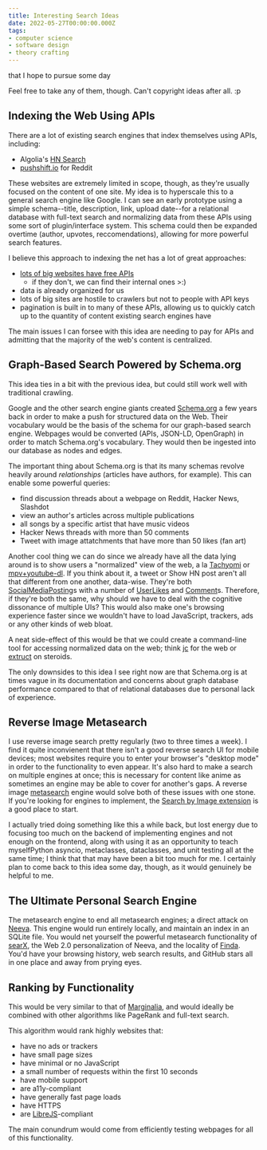 ```yaml
---
title: Interesting Search Ideas
date: 2022-05-27T00:00:00.000Z
tags:
- computer science
- software design
- theory crafting
---
```

<!-- # Interesting Search Ideas -->
that I hope to pursue some day

Feel free to take any of them, though. Can't copyright ideas after all. :p

## Indexing the Web Using APIs

There are a lot of existing search engines that index themselves using APIs, including:
* Algolia's [HN Search][hn-search]
* [pushshift.io][pushshift] for Reddit

These websites are extremely limited in scope, though, as they're usually focused on
the content of one site.
My idea is to hyperscale this to a general search engine like Google.
I can see an early prototype using a simple schema--title, description,
link, upload date--for a relational database with full-text search and normalizing
data from these APIs using some sort of plugin/interface system. This schema
could then be expanded overtime (author, upvotes, reccomendations), allowing for
more powerful search features.

I believe this approach to indexing the net has a lot of great approaches:
* [lots of big websites have free APIs][public-api-lists]
	* if they don't, we can find their internal ones >:)
* data is already organized for us
* lots of big sites are hostile to crawlers but not to people with API keys
* pagination is built in to many of these APIs, allowing us to quickly catch up
to the quantity of content existing search engines have

The main issues I can forsee with this idea are needing to pay for APIs and
admitting that the majority of the web's content is centralized.

## Graph-Based Search Powered by Schema.org

This idea ties in a bit with the previous idea, but could still work well with
traditional crawling.

Google and the other search engine giants created [Schema.org][schema-org] a few
years back in order to make a push for structured data on the Web.
Their vocabulary would be the basis of the schema for our graph-based search engine.
Webpages would be converted (APIs, JSON-LD, OpenGraph) in order to match Schema.org's
vocabulary.
They would then be ingested into our database as nodes and edges.

The important thing about Schema.org is that its many schemas revolve heavily around
*relationships* (articles have authors, for example).
This can enable some powerful queries:
* find discussion threads about a webpage on Reddit, Hacker News, Slashdot
* view an author's articles across multiple publications
* all songs by a specific artist that have music videos
* Hacker News threads with more than 50 comments
* Tweet with image attatchments that have more than 50 likes (fan art)

Another cool thing we can do since we already have all the data lying around is
to show users a "normalized" view of the web, a la [Tachyomi][tachyomi]
or [mpv+youtube-dl][mpv-youtube-dl].
If you think about it, a tweet or Show HN post aren't all that different from one
another, data-wise.
They're both [SocialMediaPosting][social-media-post]s with a number of
[UserLikes][user-likes] and [Comment][comment]s.
Therefore, if they're both the same, why should we have to deal with the cognitive
dissonance of multiple UIs?
This would also make one's browsing experience faster since we wouldn't have to
load JavaScript, trackers, ads or any other kinds of web bloat.

A neat side-effect of this would be that we could create a command-line tool for
accessing normalized data on the web; think [jc][jc] for the web or
[extruct][extruct] on steroids.

The only downsides to this idea I see right now are that Schema.org is at times
vague in its documentation and concerns about graph database performance compared
to that of relational databases due to personal lack of experience.

## Reverse Image Metasearch

I use reverse image search pretty regularly (two to three times a week). I find it
quite inconvienent that there isn't a good reverse search UI for mobile devices;
most websites require you to enter your browser's "desktop mode"
in order to the functionality to even appear. It's also hard to make a search on
multiple engines at once; this is necessary for content like anime as sometimes an
engine may be able to cover for another's gaps. A reverse image
[metasearch][metasearch] engine would solve both of these issues with one stone.
If you're looking for engines to implement,
the [Search by Image extension][search-by-image] is a good place to start.

I actually tried doing something like this a while back, but lost energy due to
focusing too much on the backend of implementing engines and not enough on the frontend,
along with using it as an opportunity to teach myselfPython asyncio, metaclasses,
dataclasses, and unit testing all at the same time; I think that that may have been
a bit too much for me. I certainly plan to come back to this idea some day, though,
as it would genuinely be helpful to me.

## The Ultimate Personal Search Engine

The metasearch engine to end all metasearch engines; a direct attack on [Neeva][neeva].
This engine would run entirely locally, and maintain an index in an SQLite file.
You would net yourself the powerful metasearch functionality of [searX][searx],
the Web 2.0 personalization of Neeva, and the locality of [Finda][finda].
You'd have your browsing history, web search results, and GitHub stars all in one place
and away from prying eyes.

## Ranking by Functionality

This would be very similar to that of [Marginalia][marginalia], and would ideally be
combined with other algorithms like PageRank and full-text search.

This algorithm would rank highly websites that:
* have no ads or trackers
* have small page sizes
* have minimal or no JavaScript
* a small number of requests within the first 10 seconds
* have mobile support
* are a11y-compliant
* have generally fast page loads
* have HTTPS
* are [LibreJS][librejs]-compliant

The main conundrum would come from efficiently testing webpages for all of this
functionality.

[hn-search]: https://hn.algolia.com/
[pushshift]: https://pushshift.io/
[public-api-lists]: https://github.com/public-api-lists/public-api-lists
[schema-org]: https://schema.org/
[tachyomi]: https://tachiyomi.org/
[mpv-youtube-dl]: https://mpv.io/manual/master/#options-ytdl
[social-media-post]: https://schema.org/SocialMediaPosting
[user-likes]: https://schema.org/UserLikes
[comment]: https://schema.org/Comment
[jc]: https://github.com/kellyjonbrazil/jc
[extruct]: https://pypi.org/project/extruct/
[metasearch]: https://en.wikipedia.org/wiki/Metasearch_engine
[search-by-image]: https://github.com/dessant/search-by-image/
[searx]: https://github.com/searx/searx
[neeva]: https://neeva.com/
[finda]: https://keminglabs.com/finda/
[marginalia]: https://search.marginalia.nu/
[librejs]: https://www.gnu.org/software/librejs/
